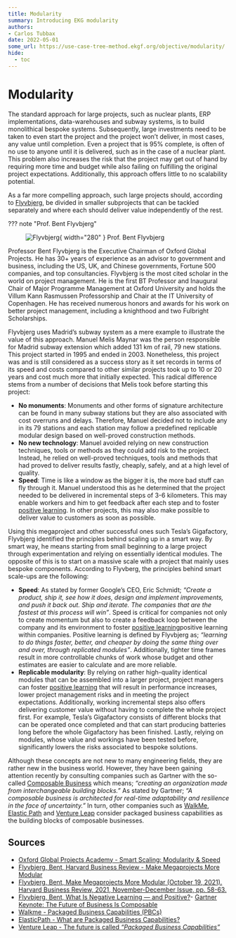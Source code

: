 ```yaml
---
title: Modularity
summary: Introducing EKG modularity
authors:
- Carlos Tubbax
date: 2022-05-01
some_url: https://use-case-tree-method.ekgf.org/objective/modularity/
hide:
  - toc
---
```


# Modularity

The standard approach for large projects, such as nuclear 
plants, ERP implementations, data-warehouses and subway systems, 
is to build monolithical bespoke systems. 
Subsequently, large investments need to be taken to even 
start the project and the project won’t deliver, in most cases, 
any value until completion. 
Even a project that is 95% complete, is often of no use to 
anyone until it is delivered, such as in the case of a 
nuclear plant. 
This problem also increases the risk that the project may get out 
of hand by requiring more time and budget while also failing 
on fulfilling the original project expectations.
Additionally, this approach offers little to no scalability
potential.

As a far more compelling approach, such large projects should,
according to
[Flyvbjerg](https://hbr.org/2021/11/make-megaprojects-more-modular),
be divided in smaller subprojects that can be tackled separately
and where each should deliver value independently of the rest.

??? note "Prof. Bent Flyvbjerg"
    <div class="grid" markdown>
    <figure markdown>
      ![Flyvbjerg](https://import.cdn.thinkific.com/404006/Dmb5k6KSpSaiPFXWwe0w_9E5A6165-027A-4B0D-A42B-FA265097E3F6%20-%20bent.jpg){ width="280" }
      <caption>Prof. Bent Flyvbjerg</caption>
    </figure>
    <div markdown>
    Professor Bent Flyvbjerg is the Executive Chairman of 
    Oxford Global Projects.
    He has 30+ years of experience as an advisor to government and business,
    including the US, UK, and Chinese governments, Fortune 500 companies, 
    and top consultancies.
    Flyvbjerg is the most cited scholar in the world on project management. 
    He is the first BT Professor and Inaugural Chair of 
    Major Programme Management at Oxford University and holds the 
    Villum Kann Rasmussen Professorship and Chair at the 
    IT University of Copenhagen. 
    He has received numerous honors and awards for his work on 
    better project management, including a knighthood and two 
    Fulbright Scholarships.
    </div>
    </div>

Flyvbjerg uses Madrid’s subway system as a mere example to illustrate 
the value of this approach. 
Manuel Melis Maynar was the person responsible for Madrid 
subway extension which added 131 km of rail, 79 new stations. 
This project started in 1995 and ended in 2003. 
Nonetheless, this project was and is still considered as a 
success story as it set records in terms of its speed and 
costs compared to other similar projects took up to 10 or 20 
years and cost much more that initially expected. 
This radical difference stems from a number of decisions 
that Melis took before starting this project:

- **No monuments**: Monuments and other forms of signature 
  architecture can be found in many subway stations but they are 
  also associated with cost overruns and delays. 
  Therefore, Manuel decided not to include any in its 79 
  stations and each station may follow a predefined replicable
  modular design based on well-proved construction methods.
- **No new technology**: Manuel avoided relying on new 
  construction techniques, tools or methods as they could add 
  risk to the project. 
  Instead, he relied on well-proved techniques, tools and 
  methods that had proved to deliver results fastly, cheaply, 
  safely, and at a high level of quality.
- **Speed**: Time is like a window as the bigger it is, 
  the more bad stuff can fly through it. 
  Manuel understood this as he determined that the project 
  needed to be delivered in incremental steps of 3-6 kilometers.
  This may enable workers and him to get feedback after each 
  step and to foster [positive learning](../vocab/positive-learning.md). 
  In other projects, this may also make possible to deliver 
  value to customers as soon as possible. 

Using this megaproject and other successful ones such 
Tesla’s Gigafactory, Flyvbjerg identified the principles 
behind scaling up in a smart way. 
By smart way, he means starting from small beginning to a 
large project through experimentation and relying on 
essentially identical modules. 
The opposite of this is to start on a massive scale with 
a project that mainly uses bespoke components. 
According to Flyvberg, the principles behind smart scale-ups 
are the following:

- **Speed**: As stated by former Google’s CEO, Eric Schmidt;
  _“Create a product, ship it, see how it does, design and 
  implement improvements, and push it back out. 
  Ship and iterate.
  The companies that are the fastest at this process will win”_. 
  Speed is critical for companies not only to create momentum 
  but also to create a feedback loop between the company and 
  its environment to foster [positive learning](../vocab/positive-learning.md)positive learning within companies. 
  Positive learning is defined by Flyvbjerg as; _“learning to 
  do things faster, better, and cheaper by doing the same 
  thing over and over, through replicated modules”_. 
  Additionally, tighter time frames result in more controllable
  chunks of work whose budget and other estimates are easier
  to calculate and are more reliable.
- **Replicable modularity**: By relying on rather high-quality
  identical modules that can be assembled into a larger project, 
  project managers can foster [positive learning](../vocab/positive-learning.md) that will result
  in performance increases, lower project management risks and 
  in meeting the project expectations. 
  Additionally, working incremental steps also offers delivering
  customer value without having to complete the whole project
  first.
  For example, Tesla’s Gigafactory consists of different blocks
  that can be operated once completed and that can start
  producing batteries long before the whole Gigafactory has
  been finished.
  Lastly, relying on modules, whose value and workings have been
  tested before, significantly lowers the risks associated to
  bespoke solutions.

Although these concepts are not new to many engineering fields, 
they are rather new in the business world. 
However, they have been gaining attention recently by consulting 
companies such as Gartner with the so-called 
[Composable Business](https://www.gartner.com/smarterwithgartner/gartner-keynote-the-future-of-business-is-composable)
which means; 
_“creating an organization made from interchangeable 
building blocks.”_ 
As stated by Gartner; 
_“A composable business is architected for real-time 
adaptability and resilience in the face of uncertainty.”_ 
In turn, other companies such as 
[WalkMe](https://www.walkme.com/glossary/packaged-business-capabilities/), 
[Elastic Path](https://www.elasticpath.com/blog/what-are-packaged-business-capablities)
and
[Venture Leap](https://venture-leap.com/en/the-leap/the-future-is-called-packaged-business-capabilities-2/)
consider packaged business capabilities as the 
building blocks of composable businesses.


## Sources

- [Oxford Global Projects Academy - Smart Scaling: Modularity & Speed](https://academy.oxfordglobalprojects.com/pages/smart-scaling)
- [Flyvbjerg, Bent, Harvard Business Review - Make Megaprojects More Modular](https://hbr.org/2021/11/make-megaprojects-more-modular)
- [Flyvbjerg, Bent, Make Megaprojects More Modular (October 19, 2021). Harvard Business Review, 2021, November-December Issue, pp. 58-63.](https://papers.ssrn.com/sol3/papers.cfm?abstract_id=3937465)
- [Flyvbjerg, Bent, What Is Negative Learning — and Positive?](https://medium.com/geekculture/what-is-negative-learning-and-how-to-avoid-it-452d9e4c8263)- [Gartner Keynote: The Future of Business Is Composable](https://www.gartner.com/smarterwithgartner/gartner-keynote-the-future-of-business-is-composable)
- [Walkme - Packaged Business Capabilities (PBCs)](https://www.walkme.com/glossary/packaged-business-capabilities/)
- [ElasticPath - What are Packaged Business Capabilities?](https://www.elasticpath.com/blog/what-are-packaged-business-capablities)
- [Venture Leap - The future is called _“Packaged Business Capabilities”_](https://venture-leap.com/en/the-leap/the-future-is-called-packaged-business-capabilities-2/)





